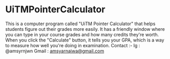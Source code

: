# UiTMPointerCalculator
 This is a computer program called "UiTM Pointer Calculator" that helps students figure out their grades more easily. It has a friendly window where you can type in your course grades and how many credits they're worth. When you click the "Calculate" button, it tells you your GPA, which is a way to measure how well you're doing in examination.
 Contact :-
 Ig : @amsyrnjwn
 Gmail : amsyarnajwa@gmail.com
